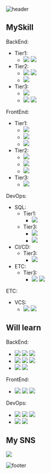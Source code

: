 ![header](https://capsule-render.vercel.app/api?type=slice&color=D0303C&text=Jang%MK&fontSize=40&fontColor=FFFFFF&fontAlign=85&fontAlignY=35&rotate=7)

## MySkill

BackEnd:
- Tier1:
  - <img src="https://img.shields.io/badge/Java-007396?style=flat-square&logo=Java&logoColor=white"/></a>
<img src="https://img.shields.io/badge/SpringBoot-6DB33F?style=flat-square&logo=SpringBoot&logoColor=white"/></a>
- Tier2:
  - <img src="https://img.shields.io/badge/Python-3766AB?style=flat-square&logo=Python&logoColor=white"/></a>
<img src="https://img.shields.io/badge/TensorFlow-FF6F00?style=flat-square&logo=TensorFlow&logoColor=white"/></a>
  - <img src="https://img.shields.io/badge/NodeJS-339933?style=flat-square&logo=Node.js&logoColor=white"/></a>
- Tier3:
  - <img src="https://img.shields.io/badge/C-A8B9CC?style=flat-square&logo=c&logoColor=white"/></a>
  - <img src="https://img.shields.io/badge/C%23-239120?style=flat-square&logo=c+sharp&logoColor=white"/></a>
<img src="https://img.shields.io/badge/Unity-000000?style=flat-square&logo=Unity&logoColor=white"/></a>

FrontEnd:
- Tier1:
  - <img src="https://img.shields.io/badge/HTML5-E34F26?style=flat-square&logo=HTML5&logoColor=white"/></a>
  - <img src="https://img.shields.io/badge/CSS3-1572B6?style=flat-square&logo=CSS3&logoColor=white"/></a>
  - <img src="https://img.shields.io/badge/JavaScript-F7DF1E?style=flat-square&logo=JavaScript&logoColor=white"/></a>
- Tier2:
  - <img src="https://img.shields.io/badge/npm-CB3837?style=flat-square&logo=npm&logoColor=white"/></a>
  - <img src="https://img.shields.io/badge/Sass-CC6699?style=flat-square&logo=sass&logoColor=white"/></a>
  - <img src="https://img.shields.io/badge/TypeScript-3178C6?style=flat-square&logo=TypeScript&logoColor=white"/></a>
- Tier3:
  - <img src="https://img.shields.io/badge/Webpack-8DD6F9?style=flat-square&logo=Webpack&logoColor=white"/></a>

DevOps:
- SQL:
  - Tier1:
    -  <img src="https://img.shields.io/badge/OracleDB-F80000?style=flat-square&logo=Oracle&logoColor=white"/></a>
  - Tier3:
    - <img src="https://img.shields.io/badge/PostgreSQL-336791?style=flat-square&logo=PostgreSQL&logoColor=white"/></a>
    - <img src="https://img.shields.io/badge/MySQL-4479A1?style=flat-square&logo=MySQL&logoColor=white"/></a>  
- CI/CD:
  - Tier3:
    - <img src="https://img.shields.io/badge/TravisCI-3EAAAF?style=flat-square&logo=TravisCI&logoColor=white"/></a>
- ETC:
  - Tier3:
    - <img src="https://img.shields.io/badge/AWS-232F3E?style=flat-square&logo=Amazon+AWS&logoColor=white"/></a>
<img src="https://img.shields.io/badge/NGINX-009639?style=flat-square&logo=NGINX&logoColor=white"/></a>

ETC:
- VCS:
  - <img src="https://img.shields.io/badge/Git-F05032?style=flat-square&logo=Git&logoColor=white"/></a>
<img src="https://img.shields.io/badge/GitHub-181717?style=flat-square&logo=github&logoColor=white"/></a>


## Will learn
BackEnd:
- <img src="https://img.shields.io/badge/Go-00ADD8?style=flat-square&logo=Go&logoColor=white"/></a>
<img src="https://img.shields.io/badge/RUST-000000?style=flat-square&logo=RUST&logoColor=white"/></a>
<img src="https://img.shields.io/badge/Kotlin-0095D5?style=flat-square&logo=Kotlin&logoColor=white"/></a>
- <img src="https://img.shields.io/badge/Flask-000000?style=flat-square&logo=Flask&logoColor=white"/></a>
<img src="https://img.shields.io/badge/Django-092E20?style=flat-square&logo=Django&logoColor=white"/></a>
<img src="https://img.shields.io/badge/Pytorch-EE4C2C?style=flat-square&logo=Pytorch&logoColor=white"/></a>
- <img src="https://img.shields.io/badge/Deno-000000?style=flat-square&logo=Deno&logoColor=white"/></a>
<img src="https://img.shields.io/badge/NestJS-E0234E?style=flat-square&logo=NestJS&logoColor=white"/></a> 

FrontEnd:
- <img src="https://img.shields.io/badge/Vue-4FC08D?style=flat-square&logo=Vue.js&logoColor=white"/></a>
<img src="https://img.shields.io/badge/React-61DAFB?style=flat-square&logo=React&logoColor=white"/></a>
<img src="https://img.shields.io/badge/Svelte-FF3E00?style=flat-square&logo=Svelte&logoColor=white"/></a>   

DevOps:
- <img src="https://img.shields.io/badge/Jenkins-D24939?style=flat-square&logo=Jenkins&logoColor=white"/></a>
<img src="https://img.shields.io/badge/Docker-2496ED?style=flat-square&logo=Docker&logoColor=white"/></a>
<img src="https://img.shields.io/badge/Kubernetes-326CE5?style=flat-square&logo=kubernetes&logoColor=white"/></a>   
- <img src="https://img.shields.io/badge/MariaDB-003545?style=flat-square&logo=MariaDB&logoColor=white"/></a>
<img src="https://img.shields.io/badge/MongoDB-47A248?style=flat-square&logo=MongoDB&logoColor=white"/></a>   


## My SNS
<a href="https://www.instagram.com/jangmk97/"><img src="https://img.shields.io/badge/Instagram-E4405F?style=flat-square&logo=Instagram&logoColor=white"/></a>


![footer](https://capsule-render.vercel.app/api?section=footer&type=slice&color=134A9D)
